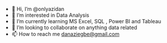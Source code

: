 - 👋 Hi, I’m @onlyazidan
- 👀 I’m interested in Data Analysis
- 🌱 I’m currently learning MS Excel, SQL , Power BI and Tableau
- 💞️ I’m looking to collaborate on anything data related
- 📫 How to reach me danaziegbe@gmail.com


